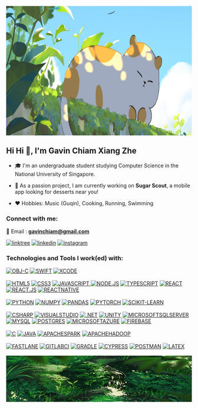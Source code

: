 <img src="./images/cute_cat.jpg" alt="head banner" width="1200" height="350" align="center">

## Hi Hi 👋, I'm Gavin Chiam Xiang Zhe

- 🎓 I'm an undergraduate student studying Computer Science in the National University of Singapore.

- 🧁 As a passion project, I am currently working on **Sugar Scout**, a mobile app looking for desserts near you!

- ❤️ Hobbies: Music (Guqin), Cooking, Running, Swimming

<h3 align="left">Connect with me:</h3>

📧 Email : **gavinchiam@gmail.com**
<div>
    <a href="https://linktr.ee/gavino3o" target="_blank"><img src="https://img.shields.io/badge/linktree-1de9b6?style=for-the-badge&logo=linktree&logoColor=white" alt="linktree"></a>
    <a href="https://www.linkedin.com/in/gavin-chiam-xiang-zhe/" target="_blank"><img src="https://img.shields.io/static/v1?label=&message=Linkedin&color=0A66C2&style=for-the-badge&logo=linkedin&logoColor=whitesmoke" alt="linkedin"></a>
    <a href="https://www.instagram.com/gavinchiam/" target="_blank"><img src="https://img.shields.io/static/v1?label=&message=Instagram&color=lightpink&style=for-the-badge&logo=instagram&logoColor=black" alt="instagram"></a>
</div>

<h3 align="left">Technologies and Tools I work(ed) with:</h3>
<div>
    <a href="https://"><img src="https://img.shields.io/badge/OBJECTIVE--C-%233A95E3.svg?style=for-the-badge&logo=apple&logoColor=white" alt="OBJ-C"></a>
    <a href="https://"><img src="https://img.shields.io/badge/swift-F54A2A?style=for-the-badge&logo=swift&logoColor=white" alt="SWIFT"></a>
    <a href="https://"><img src="https://img.shields.io/badge/Xcode-007ACC?style=for-the-badge&logo=Xcode&logoColor=white" alt="XCODE"></a>
<br><br>
    <a href="https://"><img src="https://img.shields.io/static/v1?label=&message=HTML5&color=%23E34F26&style=for-the-badge&logo=html5&logoColor=whitesmoke" alt="HTML5"></a>
    <a href="https://"><img src="https://img.shields.io/static/v1?label=&message=CSS3&color=%231572B6&style=for-the-badge&logo=css3&logoColor=whitesmoke" alt="CSS3"></a>
    <a href="https://"><img src="https://img.shields.io/static/v1?label=&message=Javascript&color=%23F7DF1E&style=for-the-badge&logo=javascript&logoColor=grey" alt="JAVASCRIPT"> </a>
    <a href="https://"><img src="https://img.shields.io/badge/node.js-6DA55F?style=for-the-badge&logo=node.js&logoColor=white" alt="NODE.JS"></a>
    <a href="https://"><img src="https://img.shields.io/static/v1?label=&message=Typescript&color=%233178C6&style=for-the-badge&logo=typescript&logoColor=03256C" alt="TYPESCRIPT"></a>
    <a href="https://"><img src="https://img.shields.io/badge/react-%2320232a.svg?style=for-the-badge&logo=react&logoColor=%2361DvAFB" alt="REACT"></a>
    <a href="https://"><img src="https://img.shields.io/static/v1?label=&message=REACT.JS&color=%2361DAFB&style=for-the-badge&logo=react&logoColor=grey" alt="REACT.JS"></a>
    <a href="https://"><img src="https://img.shields.io/badge/react_native-%2320232a.svg?style=for-the-badge&logo=react&logoColor=%2361DAFB" alt="REACTNATIVE"></a>
<br><br>
    <a href="https://"><img src="https://img.shields.io/badge/python-3670A0?style=for-the-badge&logo=python&logoColor=ffdd54" alt="PYTHON"></a> 
    <a href="https://"><img src="https://img.shields.io/badge/numpy-%23013243.svg?style=for-the-badge&logo=numpy&logoColor=white" alt="NUMPY"></a>
    <a href="https://"><img src="https://img.shields.io/badge/pandas-%23150458.svg?style=for-the-badge&logo=pandas&logoColor=white" alt="PANDAS"></a>
    <a href="https://"><img src="https://img.shields.io/badge/PyTorch-%23EE4C2C.svg?style=for-the-badge&logo=PyTorch&logoColor=white" alt="PYTORCH"></a>
    <a href="https://"><img src="https://img.shields.io/badge/scikit--learn-%23F7931E.svg?style=for-the-badge&logo=scikit-learn&logoColor=white" alt="SCIKIT-LEARN"></a>
<br><br>
    <a href="https://"><img src="https://img.shields.io/badge/c%23-%23239120.svg?style=for-the-badge&logo=csharp&logoColor=white" alt="CSHARP"></a>
    <a href="https://"><img src="https://img.shields.io/badge/Visual%20Studio-5C2D91.svg?style=for-the-badge&logo=visual-studio&logoColor=white" alt="VISUALSTUDIO"></a>
    <a href="https://"><img src="https://img.shields.io/badge/.NET-5C2D91?style=for-the-badge&logo=.net&logoColor=white" alt=".NET"></a>
    <a href="https://"><img src="https://img.shields.io/badge/unity-%23000000.svg?style=for-the-badge&logo=unity&logoColor=white" alt="UNITY"></a>
    <a href="https://"><img src="https://img.shields.io/badge/Microsoft%20SQL%20Server-CC2927?style=for-the-badge&logo=microsoft%20sql%20server&logoColor=white" alt="MICROSOFTSQLSERVER"></a>
    <br>
    <a href="https://"><img src="https://img.shields.io/badge/mysql-%2300f.svg?style=for-the-badge&logo=mysql&logoColor=white" alt="MYSQL"></a>
    <a href="https://"><img src="https://img.shields.io/badge/postgres-%23316192.svg?style=for-the-badge&logo=postgresql&logoColor=white" alt="POSTGRES"></a>
    <a href="https://"><img src="https://img.shields.io/badge/azure-%230072C6.svg?style=for-the-badge&logo=microsoftazure&logoColor=white" alt="MICROSOFTAZURE"></a>
    <a href="https://"><img src="https://img.shields.io/badge/firebase-a08021?style=for-the-badge&logo=firebase&logoColor=ffcd34" alt="FIREBASE"></a>
<br><br>
    <a href="https://"><img src="https://img.shields.io/badge/c-%2300599C.svg?style=for-the-badge&logo=c&logoColor=white" alt="C"></a>
    <a href="https://"><img src="https://img.shields.io/badge/java-%23ED8B00.svg?style=for-the-badge&logo=openjdk&logoColor=white" alt="JAVA"></a>
    <a href="https://"><img src="https://img.shields.io/badge/Apache%20Spark-FDEE21?style=flat-square&logo=apachespark&logoColor=black" alt="APACHESPARK" height="28"></a>
    <a href="https://"><img src="https://img.shields.io/badge/Apache%20Hadoop-66CCFF?style=for-the-badge&logo=apachehadoop&logoColor=black" alt="APACHEHADOOP"></a>
<br><br>
    <a href="https://"><img src="https://img.shields.io/badge/fastlane-%2382bd4e.svg?style=for-the-badge&logo=fastlane&logoColor=black" alt="FASTLANE"></a>
    <a href="https://"><img src="https://img.shields.io/badge/gitlab%20ci-%23181717.svg?style=for-the-badge&logo=gitlab&logoColor=white" alt="GITLABCI"></a>
    <a href="https://"><img src="https://img.shields.io/badge/Gradle-02303A.svg?style=for-the-badge&logo=Gradle&logoColor=white" alt="GRADLE"></a>
    <a href="https://"><img src="https://img.shields.io/badge/-cypress-%23E5E5E5?style=for-the-badge&logo=cypress&logoColor=058a5e" alt="CYPRESS"></a>
    <a href="https://"><img src="https://img.shields.io/badge/Postman-FF6C37?style=for-the-badge&logo=postman&logoColor=white" alt="POSTMAN"></a>
    <a href="https://"><img src="https://img.shields.io/badge/latex-%23008080.svg?style=for-the-badge&logo=latex&logoColor=white" alt="LATEX"></a>
<br><br>
</div>

<img align="center" alt="footer" width="1200" height="125" src="./images/nature_background.gif">
